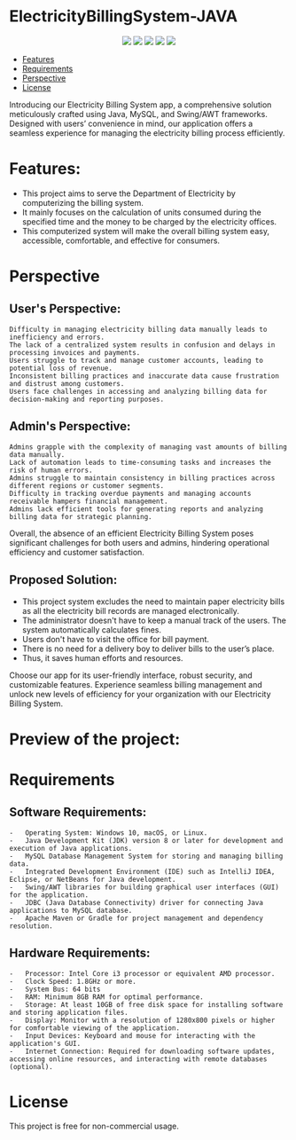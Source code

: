 # ElectricityBillingSystem-JAVA
<p align="center">
<img src="https://img.shields.io/badge/Author-sougatoroy3-ff69b4.svg" />
    <img src="https://img.shields.io/badge/JAVA-ff69b4.svg" />
    <img src="https://img.shields.io/badge/MySQL-ff69b4.svg" />
    <img src="https://img.shields.io/github/repo-size/sougatoroy3/ElectricityBillingSystem-JAVA?color=orange">
    <img src="https://img.shields.io/github/stars/sougatoroy3/ElectricityBillingSystem-JAVA?style=social">
</p>

- [Features](#features)
- [Requirements](#Requirements)
- [Perspective](#perspective)
- [License](#license)


Introducing our Electricity Billing System app, a comprehensive solution meticulously crafted using Java, MySQL, and Swing/AWT frameworks. Designed with users’ convenience in mind, our application offers a seamless experience for managing the electricity billing process efficiently. 
# Features:
  - This project aims to serve the Department of Electricity by computerizing the billing system.
  - It mainly focuses on the calculation of units consumed during the specified time and the money to be charged by the electricity offices.
  - This computerized system will make the overall billing system easy, accessible, comfortable, and effective for consumers.

# Perspective
## User's Perspective:
 	Difficulty in managing electricity billing data manually leads to inefficiency and errors.
  	The lack of a centralized system results in confusion and delays in processing invoices and payments.
 	Users struggle to track and manage customer accounts, leading to potential loss of revenue.
 	Inconsistent billing practices and inaccurate data cause frustration and distrust among customers.
  	Users face challenges in accessing and analyzing billing data for decision-making and reporting purposes.	
	
## Admin's Perspective:
  	Admins grapple with the complexity of managing vast amounts of billing data manually.
  	Lack of automation leads to time-consuming tasks and increases the risk of human errors.
  	Admins struggle to maintain consistency in billing practices across different regions or customer segments.
  	Difficulty in tracking overdue payments and managing accounts receivable hampers financial management.
  	Admins lack efficient tools for generating reports and analyzing billing data for strategic planning.
	
 Overall, the absence of an efficient Electricity Billing System poses significant challenges for both users and admins, hindering operational efficiency and customer satisfaction.

 
## Proposed Solution:
  -	This project system excludes the need to maintain paper electricity bills as all the electricity bill records are managed electronically.
  -	The administrator doesn't have to keep a manual track of the users. The system automatically calculates fines.
  -	Users don't have to visit the office for bill payment.
  -	There is no need for a delivery boy to deliver bills to the user’s place.
  -	Thus, it saves human efforts and resources.

Choose our app for its user-friendly interface, robust security, and customizable features. Experience seamless billing management and unlock new levels of efficiency for your organization with our Electricity Billing System.

# Preview  of the project:

# Requirements
  ## Software Requirements:
    -	Operating System: Windows 10, macOS, or Linux.
    -	Java Development Kit (JDK) version 8 or later for development and execution of Java applications.
    -	MySQL Database Management System for storing and managing billing data.
    -	Integrated Development Environment (IDE) such as IntelliJ IDEA, Eclipse, or NetBeans for Java development.
    -	Swing/AWT libraries for building graphical user interfaces (GUI) for the application.
    -	JDBC (Java Database Connectivity) driver for connecting Java applications to MySQL database.
    -	Apache Maven or Gradle for project management and dependency resolution.
  ## Hardware Requirements:
    -	Processor: Intel Core i3 processor or equivalent AMD processor.
    -	Clock Speed: 1.8GHz or more.
    -	System Bus: 64 bits
    -	RAM: Minimum 8GB RAM for optimal performance.
    -	Storage: At least 10GB of free disk space for installing software and storing application files.
    -	Display: Monitor with a resolution of 1280x800 pixels or higher for comfortable viewing of the application.
    -	Input Devices: Keyboard and mouse for interacting with the application's GUI.
    -	Internet Connection: Required for downloading software updates, accessing online resources, and interacting with remote databases (optional).
# License

This project is free for non-commercial usage.

